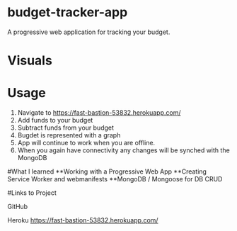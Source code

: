 # budget-tracker-app

A progressive web application for tracking your budget.

# Visuals


# Usage
1. Navigate to https://fast-bastion-53832.herokuapp.com/
2. Add funds to your budget
3. Subtract funds from your budget
4. Bugdet is represented with a graph
5. App will continue to work when you are offline.
6. When you again have connectivity any changes will be synched with the MongoDB

#What I learned
**Working with a Progressive Web App
**Creating Service Worker and webmanifests
**MongoDB / Mongoose for DB CRUD

#Links to Project

GitHub 

Heroku https://fast-bastion-53832.herokuapp.com/

